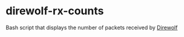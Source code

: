 # direwolf-rx-counts
Bash script that displays the number of packets received by [Direwolf](https://github.com/wb2osz/direwolf)

